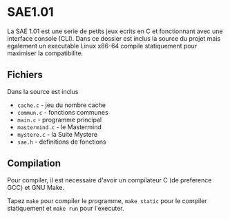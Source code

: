 # SAE1.01

La SAE 1.01 est une serie de petits jeux ecrits en C et fonctionnant avec une
interface console (CLI). Dans ce dossier est inclus la source du projet mais
egalement un executable Linux x86-64 compile statiquement pour maximiser la
compatibilite.

## Fichiers

Dans la source est inclus

- `cache.c` - jeu du nombre cache
- `commun.c` - fonctions communes
- `main.c` - programme principal
- `mastermind.c` - le Mastermind
- `mystere.c` - la Suite Mystere
- `sae.h` - definitions de fonctions

## Compilation

Pour compiler, il est necessaire d'avoir un compilateur C (de preference GCC) et
GNU Make.

Tapez `make` pour compiler le programme, `make static` pour le compiler
statiquement et `make run` pour l'executer.
